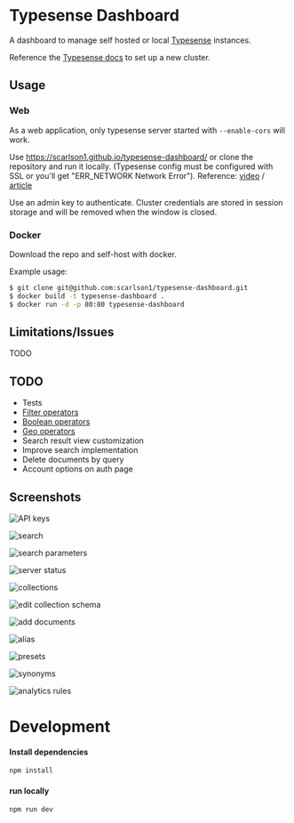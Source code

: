 # Typesense Dashboard

A dashboard to manage self hosted or local [Typesense](https://typesense.org/) instances.

Reference the [Typesense docs](https://typesense.org/docs/guide/install-typesense.html) to set up a new cluster.

## Usage

### Web

As a web application, only typesense server started with `--enable-cors` will work.

Use https://scarlson1.github.io/typesense-dashboard/ or clone the repository and run it locally. (Typesense config must be configured with SSL or you'll get "ERR_NETWORK Network Error"). Reference: [video](https://www.youtube.com/watch?v=sR4_YISXNZE) / [article](https://deliciousbrains.com/ssl-certificate-authority-for-local-https-development/)

Use an admin key to authenticate. Cluster credentials are stored in session storage and will be removed when the window is closed.

### Docker

Download the repo and self-host with docker.

Example usage:

```bash
$ git clone git@github.com:scarlson1/typesense-dashboard.git
$ docker build -t typesense-dashboard .
$ docker run -d -p 80:80 typesense-dashboard
```

<!-- To use the latest pre-built image:

```bash
docker pull spencercarlson/typesense-dashboard
# or
docker run -d -p 443:443 spencercarlson/typesense-dashboard
```

To use the latest pre-built docker image:
```bash
docker run -d -p 443:443 ghcr.io/scarlson1/typesense-dashboard:latest
```

```bash
docker run -d -p 80:80 ghcr.io/scarlson1/typesense-dashboard:latest
```

If you have trouble connecting, trying ngrok.
option 1) ngrok http https://localhost:443
option 2) https://ngrok.com/docs/using-ngrok-with/docker/
-->

## Limitations/Issues

TODO

## TODO

- Tests
- [Filter operators](https://typesense.org/docs/guide/tips-for-filtering.html#available-operators)
- [Boolean operators](https://typesense.org/docs/guide/tips-for-filtering.html#boolean-operations)
- [Geo operators](https://typesense.org/docs/guide/tips-for-filtering.html#filtering-geopoints)
- Search result view customization
- Improve search implementation
- Delete documents by query
- Account options on auth page

## Screenshots

![API keys](docs/images/api_keys.png)

![search](docs/images/search.png)

![search parameters](docs/images/search_params.png)

![server status](docs/images/server_status.png)

![collections](docs/images/collections.png)

![edit collection schema](docs/images/edit_collection.png)

![add documents](docs/images/add_documents.png)

![alias](docs/images/alias.png)

![presets](docs/images/presets.png)

![synonyms](docs/images/synonyms.png)

![analytics rules](docs/images/analytics_rules.png)

# Development

#### Install dependencies

```bash
npm install
```

#### run locally

```bash
npm run dev
```
